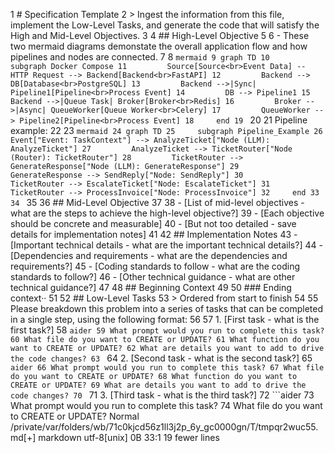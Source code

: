 1 # Specification Template
    2 > Ingest the information from this file, implement the Low-Level Tasks, and generate the code that will satisfy the High and Mid-Level Objectives.
    3
    4 ## High-Level Objective
    5
    6 - These two mermaid diagrams demonstate the overall application flow and how pipelines and nodes are connected.
    7
    8 ```mermaid
    9 graph TD
   10     subgraph Docker Compose
   11         Source[Source<br>Event Data] -- HTTP Request --> Backend[Backend<br>FastAPI]
   12         Backend --> DB[Database<br>PostgreSQL]
   13         Backend -->|Sync| Pipeline1[Pipeline<br>Process Event]
   14         DB --> Pipeline1
   15         Backend -->|Queue Task| Broker[Broker<br>Redis]
   16         Broker -->|Async| QueueWorker[Queue Worker<br>Celery]
   17         QueueWorker --> Pipeline2[Pipeline<br>Process Event]
   18     end
   19 ```
   20
   21 Pipeline example:
   22
   23 ```mermaid
   24 graph TD
   25     subgraph Pipeline_Example
   26         Event["Event: TaskContext"] --> AnalyzeTicket["Node (LLM): AnalyzeTicket"]
   27         AnalyzeTicket --> TicketRouter["Node (Router): TicketRouter"]
   28         TicketRouter --> GenerateResponse["Node (LLM): GenerateResponse"]
   29         GenerateResponse --> SendReply["Node: SendReply"]
   30         TicketRouter --> EscalateTicket["Node: EscalateTicket"]
   31         TicketRouter --> ProcessInvoice["Node: ProcessInvoice"]
   32     end
   33
   34 ```
   35
   36 ## Mid-Level Objective
   37
   38 - [List of mid-level objectives - what are the steps to achieve the high-level objective?]
   39 - [Each objective should be concrete and measurable]
   40 - [But not too detailed - save details for implementation notes]
   41
   42 ## Implementation Notes
   43 - [Important technical details - what are the important technical details?]
   44 - [Dependencies and requirements - what are the dependencies and requirements?]
   45 - [Coding standards to follow - what are the coding standards to follow?]
   46 - [Other technical guidance - what are other technical guidance?]
   47
   48 ## Beginning Context
   49
   50 ### Ending context··
   51
   52 ## Low-Level Tasks
   53 > Ordered from start to finish
   54
   55 Please breakdown this problem into a series of tasks that can be completed in a single step, using the following format:
   56
   57 1. [First task - what is the first task?]
   58 ```aider
   59 What prompt would you run to complete this task?
   60 What file do you want to CREATE or UPDATE?
   61 What function do you want to CREATE or UPDATE?
   62 What are details you want to add to drive the code changes?
   63 ```
   64 2. [Second task - what is the second task?]
   65 ```aider
   66 What prompt would you run to complete this task?
   67 What file do you want to CREATE or UPDATE?
   68 What function do you want to CREATE or UPDATE?
   69 What are details you want to add to drive the code changes?
   70 ```
   71 3. [Third task - what is the third task?]
   72 ```aider
   73 What prompt would you run to complete this task?
   74 What file do you want to CREATE or UPDATE?
 Normal  /private/var/folders/wb/71c0kjcd56z1ll3j2p_6y_gc0000gn/T/tmpqr2wuc55.md[+]                                                                                                   markdown utf-8[unix] 0B  33:1
19 fewer lines